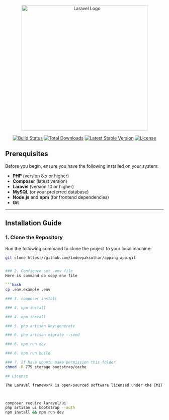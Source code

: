 <p align="center"><a href="https://laravel.com" target="_blank"><img src="https://raw.githubusercontent.com/laravel/art/master/logo-lockup/5%20SVG/2%20CMYK/1%20Full%20Color/laravel-logolockup-cmyk-red.svg" width="400" alt="Laravel Logo"></a></p>

<p align="center">
<a href="https://github.com/laravel/framework/actions"><img src="https://github.com/laravel/framework/workflows/tests/badge.svg" alt="Build Status"></a>
<a href="https://packagist.org/packages/laravel/framework"><img src="https://img.shields.io/packagist/dt/laravel/framework" alt="Total Downloads"></a>
<a href="https://packagist.org/packages/laravel/framework"><img src="https://img.shields.io/packagist/v/laravel/framework" alt="Latest Stable Version"></a>
<a href="https://packagist.org/packages/laravel/framework"><img src="https://img.shields.io/packagist/l/laravel/framework" alt="License"></a>
</p>


## Prerequisites

Before you begin, ensure you have the following installed on your system:

- **PHP** (version 8.x or higher)
- **Composer** (latest version)
- **Laravel** (version 10 or higher)
- **MySQL** (or your preferred database)
- **Node.js** and **npm** (for frontend dependencies)
- **Git**

---
## Installation Guide

### 1. Clone the Repository

Run the following command to clone the project to your local machine:

```bash
git clone https://github.com/imdeepaksuthar/apping-app.git


### 2. Configure set .env file
Here is command do copy env file

```bash
cp .env.example .env

### 3. composer install

### 4. npm install

### 4. npm install

### 5. php artisan key:generate

### 6. php artisan migrate --seed

### 6. npm run dev

### 6. npm run build

### 7. If have ubuntu make permission this folder
chmod -R 775 storage bootstrap/cache

## License

The Laravel framework is open-sourced software licensed under the [MIT license](https://opensource.org/licenses/MIT).



composer require laravel/ui
php artisan ui bootstrap --auth
npm install && npm run dev
